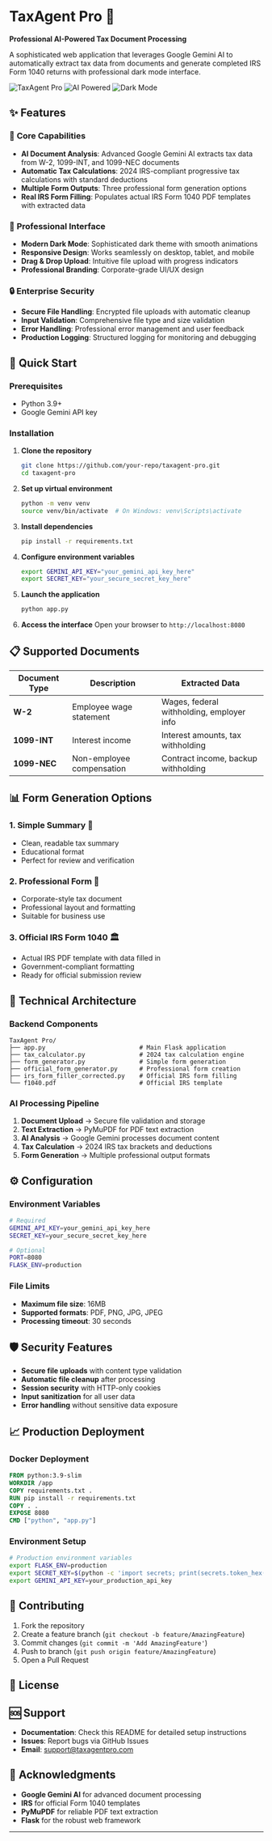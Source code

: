 # TaxAgent Pro 🤖

**Professional AI-Powered Tax Document Processing**

A sophisticated web application that leverages Google Gemini AI to automatically extract tax data from documents and generate completed IRS Form 1040 returns with professional dark mode interface.

![TaxAgent Pro](https://img.shields.io/badge/TaxAgent-Pro-blue?style=for-the-badge&logo=python)
![AI Powered](https://img.shields.io/badge/AI-Powered-green?style=for-the-badge&logo=google)
![Dark Mode](https://img.shields.io/badge/UI-Dark%20Mode-black?style=for-the-badge)

## ✨ Features

### 🎯 **Core Capabilities**
- **AI Document Analysis**: Advanced Google Gemini AI extracts tax data from W-2, 1099-INT, and 1099-NEC documents
- **Automatic Tax Calculations**: 2024 IRS-compliant progressive tax calculations with standard deductions
- **Multiple Form Outputs**: Three professional form generation options
- **Real IRS Form Filling**: Populates actual IRS Form 1040 PDF templates with extracted data

### 🎨 **Professional Interface**
- **Modern Dark Mode**: Sophisticated dark theme with smooth animations
- **Responsive Design**: Works seamlessly on desktop, tablet, and mobile
- **Drag & Drop Upload**: Intuitive file upload with progress indicators
- **Professional Branding**: Corporate-grade UI/UX design

### 🔒 **Enterprise Security**
- **Secure File Handling**: Encrypted file uploads with automatic cleanup
- **Input Validation**: Comprehensive file type and size validation
- **Error Handling**: Professional error management and user feedback
- **Production Logging**: Structured logging for monitoring and debugging

## 🚀 Quick Start

### Prerequisites
- Python 3.9+
- Google Gemini API key

### Installation

1. **Clone the repository**
   ```bash
   git clone https://github.com/your-repo/taxagent-pro.git
   cd taxagent-pro
   ```

2. **Set up virtual environment**
   ```bash
   python -m venv venv
   source venv/bin/activate  # On Windows: venv\Scripts\activate
   ```

3. **Install dependencies**
   ```bash
   pip install -r requirements.txt
   ```

4. **Configure environment variables**
   ```bash
   export GEMINI_API_KEY="your_gemini_api_key_here"
   export SECRET_KEY="your_secure_secret_key_here"
   ```

5. **Launch the application**
   ```bash
   python app.py
   ```

6. **Access the interface**
   Open your browser to `http://localhost:8080`

## 📋 Supported Documents

| Document Type | Description | Extracted Data |
|---------------|-------------|----------------|
| **W-2** | Employee wage statement | Wages, federal withholding, employer info |
| **1099-INT** | Interest income | Interest amounts, tax withholding |
| **1099-NEC** | Non-employee compensation | Contract income, backup withholding |

## 📊 Form Generation Options

### 1. **Simple Summary** 📄
- Clean, readable tax summary
- Educational format
- Perfect for review and verification

### 2. **Professional Form** 🏢
- Corporate-style tax document
- Professional layout and formatting
- Suitable for business use

### 3. **Official IRS Form 1040** 🏛️
- Actual IRS PDF template with data filled in
- Government-compliant formatting
- Ready for official submission review

## 🔧 Technical Architecture

### **Backend Components**
```
TaxAgent Pro/
├── app.py                          # Main Flask application
├── tax_calculator.py               # 2024 tax calculation engine
├── form_generator.py               # Simple form generation
├── official_form_generator.py      # Professional form creation
├── irs_form_filler_corrected.py    # Official IRS form filling
└── f1040.pdf                       # Official IRS template
```

### **AI Processing Pipeline**
1. **Document Upload** → Secure file validation and storage
2. **Text Extraction** → PyMuPDF for PDF text extraction
3. **AI Analysis** → Google Gemini processes document content
4. **Tax Calculation** → 2024 IRS tax brackets and deductions
5. **Form Generation** → Multiple professional output formats

## ⚙️ Configuration

### Environment Variables
```bash
# Required
GEMINI_API_KEY=your_gemini_api_key_here
SECRET_KEY=your_secure_secret_key_here

# Optional
PORT=8080
FLASK_ENV=production
```

### File Limits
- **Maximum file size**: 16MB
- **Supported formats**: PDF, PNG, JPG, JPEG
- **Processing timeout**: 30 seconds

## 🛡️ Security Features

- **Secure file uploads** with content type validation
- **Automatic file cleanup** after processing
- **Session security** with HTTP-only cookies
- **Input sanitization** for all user data
- **Error handling** without sensitive data exposure

## 📈 Production Deployment

### **Docker Deployment**
```dockerfile
FROM python:3.9-slim
WORKDIR /app
COPY requirements.txt .
RUN pip install -r requirements.txt
COPY . .
EXPOSE 8080
CMD ["python", "app.py"]
```

### **Environment Setup**
```bash
# Production environment variables
export FLASK_ENV=production
export SECRET_KEY=$(python -c 'import secrets; print(secrets.token_hex(16))')
export GEMINI_API_KEY=your_production_api_key
```

## 🤝 Contributing

1. Fork the repository
2. Create a feature branch (`git checkout -b feature/AmazingFeature`)
3. Commit changes (`git commit -m 'Add AmazingFeature'`)
4. Push to branch (`git push origin feature/AmazingFeature`)
5. Open a Pull Request

## 📝 License



## 🆘 Support

- **Documentation**: Check this README for detailed setup instructions
- **Issues**: Report bugs via GitHub Issues
- **Email**: support@taxagentpro.com

## 🙏 Acknowledgments

- **Google Gemini AI** for advanced document processing
- **IRS** for official Form 1040 templates
- **PyMuPDF** for reliable PDF text extraction
- **Flask** for the robust web framework

---

